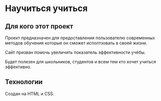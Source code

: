 # Научиться учиться

## Для кого этот проект

Проект предназначен для предоставления пользователю современных методов обучения которые он сможет исполтзовать в своей жизни.

Сайт призван помочь увеличить показатель эффективности учёбы.

Будет полезен для школьников, студентов и всем тем кто хочет учиться эффективно.

## Технологии

Создан на HTML и CSS.
